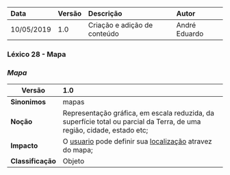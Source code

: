 |Data|Versão|Descrição|Autor|
|:---|:---|:---|:---|
|10/05/2019|1.0|Criação e adição de conteúdo|André Eduardo|


### Léxico 28 - Mapa
### ***<a name="mapa">Mapa</a>***


|Versão|1.0
|-|:-|
|**Sinonimos**|mapas
|**Noção**|Representação gráfica, em escala reduzida, da superfície total ou parcial da Terra, de uma região, cidade, estado etc;|
|**Impacto**|O [usuario](#usuario) pode definir sua [localização](#localizacao-atual) atravez do  mapa; |
|**Classificação**| Objeto
